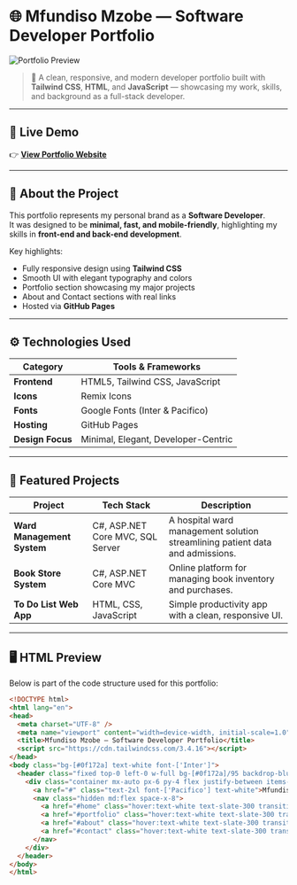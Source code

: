 # 🌐 Mfundiso Mzobe — Software Developer Portfolio

![Portfolio Preview](https://static.readdy.ai/image/1106ff0de00291ec2f3a42811feb26cf/e321698e2f9ffd39edaef7781cb3f8eb.jpeg)

> 🚀 A clean, responsive, and modern developer portfolio built with **Tailwind CSS**, **HTML**, and **JavaScript** — showcasing my work, skills, and background as a full-stack developer.

---

## 🔗 Live Demo

👉 **[View Portfolio Website](https://mfundisomzobe.github.io/mfundiso-mzobe_2003.github.io/)**

---

## 🧠 About the Project

This portfolio represents my personal brand as a **Software Developer**.  
It was designed to be **minimal, fast, and mobile-friendly**, highlighting my skills in **front-end and back-end development**.

Key highlights:
- Fully responsive design using **Tailwind CSS**
- Smooth UI with elegant typography and colors
- Portfolio section showcasing my major projects
- About and Contact sections with real links
- Hosted via **GitHub Pages**

---

## ⚙️ Technologies Used

| Category | Tools & Frameworks |
|-----------|--------------------|
| **Frontend** | HTML5, Tailwind CSS, JavaScript |
| **Icons** | Remix Icons |
| **Fonts** | Google Fonts (Inter & Pacifico) |
| **Hosting** | GitHub Pages |
| **Design Focus** | Minimal, Elegant, Developer-Centric |

---

## 💼 Featured Projects

| Project | Tech Stack | Description |
|----------|-------------|--------------|
| **Ward Management System** | C#, ASP.NET Core MVC, SQL Server | A hospital ward management solution streamlining patient data and admissions. |
| **Book Store System** | C#, ASP.NET Core MVC | Online platform for managing book inventory and purchases. |
| **To Do List Web App** | HTML, CSS, JavaScript | Simple productivity app with a clean, responsive UI. |

---

## 🖥️ HTML Preview

Below is part of the code structure used for this portfolio:

```html
<!DOCTYPE html>
<html lang="en">
<head>
  <meta charset="UTF-8" />
  <meta name="viewport" content="width=device-width, initial-scale=1.0" />
  <title>Mfundiso Mzobe — Software Developer Portfolio</title>
  <script src="https://cdn.tailwindcss.com/3.4.16"></script>
</head>
<body class="bg-[#0f172a] text-white font-['Inter']">
  <header class="fixed top-0 left-0 w-full bg-[#0f172a]/95 backdrop-blur-sm border-b border-slate-800">
    <div class="container mx-auto px-6 py-4 flex justify-between items-center">
      <a href="#" class="text-2xl font-['Pacifico'] text-white">Mfundiso's Portfolio</a>
      <nav class="hidden md:flex space-x-8">
        <a href="#home" class="hover:text-white text-slate-300 transition">Home</a>
        <a href="#portfolio" class="hover:text-white text-slate-300 transition">Portfolio</a>
        <a href="#about" class="hover:text-white text-slate-300 transition">About</a>
        <a href="#contact" class="hover:text-white text-slate-300 transition">Contact</a>
      </nav>
    </div>
  </header>
</body>
</html>
